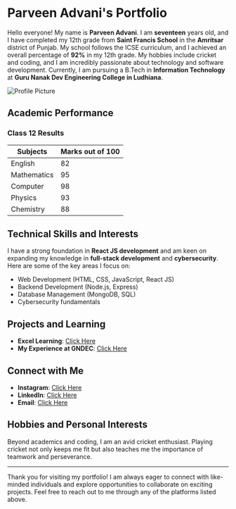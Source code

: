 # Parveen Advani's Portfolio

Hello everyone! My name is **Parveen Advani**. I am **seventeen** years old, and I have completed my 12th grade from **Saint Francis School** in the **Amritsar** district of Punjab. My school follows the ICSE curriculum, and I achieved an overall percentage of **92%** in my 12th grade. My hobbies include cricket and coding, and I am incredibly passionate about technology and software development. Currently, I am pursuing a B.Tech in **Information Technology** at **Guru Nanak Dev Engineering College in Ludhiana**.

![Profile Picture](https://github.com/user-attachments/assets/960b1827-94dd-4e40-a544-17d6d4d48e8b)

## Academic Performance

### Class 12 Results

|  Subjects    | Marks out of 100 |
|--------------|------------------|
|  English     | 82               |
|  Mathematics | 95               |
|  Computer    | 98               |
|  Physics     | 93               |
|  Chemistry   | 88               |

## Technical Skills and Interests

I have a strong foundation in **React JS development** and am keen on expanding my knowledge in **full-stack development** and **cybersecurity**. Here are some of the key areas I focus on:

- Web Development (HTML, CSS, JavaScript, React JS)
- Backend Development (Node.js, Express)
- Database Management (MongoDB, SQL)
- Cybersecurity fundamentals

## Projects and Learning

- **Excel Learning**: [Click Here](https://parveen-simba.github.io/parveen-excel-learning)
- **My Experience at GNDEC**: [Click Here](https://amangndec.github.io/learning.github.io/)

## Connect with Me

- **Instagram**: [Click Here](https://www.instagram.com/official_parveen03?igsh=aHNnb24zcjBvMDI4)
- **LinkedIn**: [Click Here](https://www.linkedin.com/in/amanveer-singh-281ab531b/)
- **Email**: [Click Here](https://mail.google.com/mail/u/0/?tab=rm&ogbl#inbox?compose=GTvVlcSKjgCQpGrbWqkRbsxfkmTkTnSrMvClBRlTRBNPldwNKbQxDqxZDdTmrNKfLXDBfFgKCVCXs)

## Hobbies and Personal Interests

Beyond academics and coding, I am an avid cricket enthusiast. Playing cricket not only keeps me fit but also teaches me the importance of teamwork and perseverance.

---

Thank you for visiting my portfolio! I am always eager to connect with like-minded individuals and explore opportunities to collaborate on exciting projects. Feel free to reach out to me through any of the platforms listed above.

